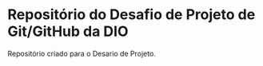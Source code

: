 # Repositório do Desafio de Projeto de Git/GitHub da DIO
Repositório criado para o Desario de Projeto.
